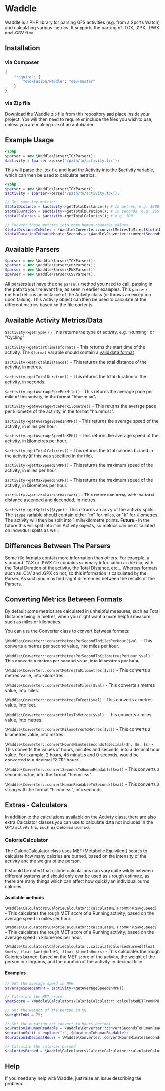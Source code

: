 Waddle
======

Waddle is a PHP library for parsing GPS activities (e.g. from a Sports Watch) and calculating various metrics.
It supports the parsing of .TCX, .GPX, .PWX and .CSV files.


Installation
-----

### via Composer

```javascript
{
    "require": {
        "duckfusion/waddle": "dev-master"
    }
}
```        

### via Zip file

Download the Waddle zip file from this repository and place inside your project.
You will then need to require or include the files you wish to use, unless you are making use of an autoloader.


Example Usage
-----

```php
<?php
$parser = new \Waddle\Parser\TCXParser();
$activity = $parser->parse('/path/to/activity.tcx');
```

This will parse the .tcx file and load the Activity into the $activity variable, which can then be used to calculate metrics:

```php
<?php
$parser = new \Waddle\Parser\TCXParser();
$activity = $parser->parse('/path/to/activity.tcx');

// Get some key metrics
$totalDistance = $activity->getTotalDistance(); # In metres, e.g. 1000
$totalDuration = $activity->getTotalDuration(); # In seconds, e.g. 255
$totalCalories = $activity->getTotalCalories(); # e.g. 100

// Convert those metrics into more human-readable values
$totalDistanceInMiles = \Waddle\Converter::convertMetresToMiles($totalDistance); # e.g. 0.62
$totalDurationInHoursMinutesSeconds = \Waddle\Converter::convertSecondsToHumanReadable($totalDuration); # e.g. 00:04:15
```
    
    
Available Parsers    
------    
```php
$parser = new \Waddle\Parser\TCXParser();
$parser = new \Waddle\Parser\GPXParser();
$parser = new \Waddle\Parser\PWXParser();
$parser = new \Waddle\Parser\CSVParser();
```

All parsers just have the one ```parse()``` method you need to call, passing in the path to your relevant file, as seen in earlier examples. This ```parse()``` method returns an instance of the Activity class (or throws an exception upon failure). This Activity object can then be used to calculate all the different metrics based on the file contents.


Available Activity Metrics/Data
-----
```$activity->getType()``` - This returns the type of activity, e.g. "Running" or "Cycling"

```$activity->getStartTime($format)``` - This returns the start time of the activity. The ```$format``` variable should contain a [valid data format](http://php.net/manual/en/datetime.formats.php)

```$activity->getTotalDistance()``` - This returns the total distance of the activity, in metres.

```$activity->getTotalDuration()``` - This returns the total duration of the activity, in seconds.

```$activity->getAveragePacePerMile()``` - This returns the average pace per mile of the activity, in the format "hh:mm:ss".

```$activity->getAveragePacePerKilometre()``` - This returns the average pace per kilometre of the activity, in the format "hh:mm:ss".

```$activity->getAverageSpeedInMPH()``` - This returns the average speed of the activity, in miles per hour.

```$activity->getAverageSpeedInKPH()``` - This returns the average speed of the activity, in kilometres per hour.

```$activity->getTotalCalories()``` - This returns the total calories burned in the activity (if this was specified in the file).

```$activity->getMaxSpeedInMPH()``` - This returns the maximum speed of the activity, in miles per hour.

```$activity->getMaxSpeedInKPH()``` - This returns the maximum speed of the activity, in kilometres per hour.

```$activity->getTotalAscentDescent()``` - This returns an array with the total distance ascended and decended, in metres.

```$activity->getSplits($type)``` - This retrurns an array of the activity splits. The ```$type``` variable should contain either "m" for miles, or "k" for kilometres. The activity will then be split into 1 mile/kilometre points. **Future** - In the future this will split into mini Activity objects, so metrics can be calculated on individual splits as well.


Differences Between The Parsers
-----
Some file formats contain more information than others. For example, a standard .TCX or .PWX file contains summary information at the top, with the Total Duration of the activity, the Total Distance, etc... Whereas formats such as .CSV and .GPX do not, so this information is calculated by the Parser. As such you may find slight differences between the results of the Parsers.


Converting Metrics Between Formats
-----
By default some metrics are calculated in unhelpful measures, such as Total Distance being in metres, when you might want a more helpful measure, such as miles or kilometres.

You can use the Converter class to convert between formats:

```\Waddle\Converter::convertMetresPerSecondToMilesPerHour($val)``` - This converts a metres per second value, into miles per hour.

```\Waddle\Converter::convertMetresPerSecondToKilometresPerHour($val)``` - This converts a metres per second value, into kilometres per hour.

```\Waddle\Converter::convertMetresToKilometres($val)``` - This converts a metres value, into kilometres.

```\Waddle\Converter::convertMetresToMiles($val)``` - This converts a metres value, into miles.

```\Waddle\Converter::convertMetresToFeet($val)``` - This converts a metres value, into feet.

```\Waddle\Converter::convertMilesToMetres($val)``` - This converts a miles value, into metres.

```\Waddle\Converter::convertKilometresToMetres($val)``` - This converts a kilometres value, into metres.

```\Waddle\Converter::convertHoursMinutesSecondsToDecimal($h, $m, $s)``` - This converts the values of hours, minutes and seconds, into a decimal hour value. For example, 2 hours, 45 minutes and 0 seconds, would be converted to a decimal "2.75" hours.

```\Waddle\Converter::convertSecondsToHumanReadable($val)``` - This converts a seconds value, into the format "hh:mm:ss".

```\Waddle\Converter::convertHumanReadableToSeconds($val)``` - This converts a string with the format "hh:mm:ss", into seconds.


Extras - Calculators
-----
In addition to the calculations available on the Activity class, there are also extra Calculator classes you can use to calculate data not included in the GPS activity file, such as Calories burned.

### CalorieCalculator
The CalorieCalculator class uses MET (Metabolic Equivilent) scores to calculate how many calories are burned, based on the intensity of the activity and the weight of the person.

It should be noted that calorie calculations can vary quite wildly between different systems and should only ever be used as a rough estimate, as there are many things which can affect how quickly an individual burns calories.

#### Available methods
```\Waddle\Calculators\CalorieCalculator::calculateMETFromMPH($avgSpeed)``` - This calculates the rough MET score of a Running activity, based on the average speed in miles per hour.

```\Waddle\Calculators\CalorieCalculator::calculateMETFromKPH($avgSpeed)``` - This calculates the rough MET score of a Running activity, based on the average speed in kilometres per hour.

```\Waddle\Calculators\CalorieCalculator::calculateCaloriesBurned(float $mets, float $weightInKG, float $timeInHours)``` - This calculates the rough Calories burned, based on the MET score of the activity, the weight of the person in kilograms, and the duration of the activity, in decimal time.

#### Examples
```php
// Get the average speed in MPH
$averageSpeedInMPH = $activity->getAverageSpeedInMPH();

// Calculate the MET score
$metScore = \Waddle\Calculators\CalorieCalculator::calculateMETFromMPH($averageSpeedInMPH);

// Get the weight of the person in KG
$weightInKG = 75;

// Get the duration and convert to hours decimal
$durationInHumanReadable = \Waddle\Converter::convertSecondsToHumanReadable($activity->getTotalDuration());
$durationSplit = explode(":", $durationInHumanReadable);
$durationInDecimalHours = \Waddle\Converter::convertHoursMinutesSecondsToDecimal($durationSplit[0], $durationSplit[1], $durationSplit[2]);

// Calculate the calories burned
$caloriesBurned = \Waddle\Calculators\CalorieCalculator::calculateCaloriesBurned($metScore , $weightInKG, $durationInDecimalHours );
```

Help
-----
If you need any help with Waddle, just raise an issue describing the problem.
